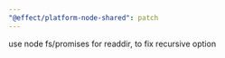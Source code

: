 ```yaml
---
"@effect/platform-node-shared": patch
---
```


use node fs/promises for readdir, to fix recursive option
